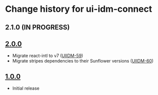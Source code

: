 # Change history for ui-idm-connect

## 2.1.0 (IN PROGRESS)

## [2.0.0](https://github.com/folio-org/ui-idm-connect/releases/tag/v2.0.0)
* Migrate react-intl to v7 ([UIIDM-59](https://folio-org.atlassian.net/browse/UIIDM-59))
* Migrate stripes dependencies to their Sunflower versions ([UIIDM-60](https://folio-org.atlassian.net/browse/UIIDM-60))

## [1.0.0](https://github.com/folio-org/ui-idm-connect/releases/tag/v1.0.0)
* Initial release
